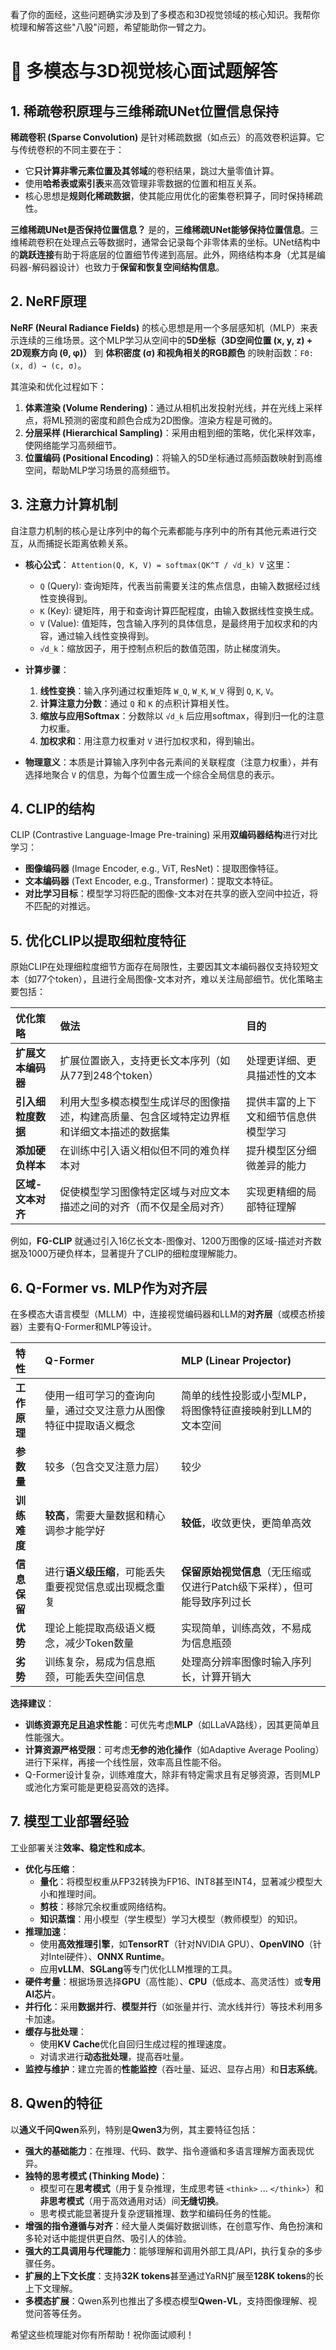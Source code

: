看了你的面经，这些问题确实涉及到了多模态和3D视觉领域的核心知识。我帮你梳理和解答这些"八股"问题，希望能助你一臂之力。

# 📝 多模态与3D视觉核心面试题解答

## 1. 稀疏卷积原理与三维稀疏UNet位置信息保持

**稀疏卷积 (Sparse Convolution)** 是针对稀疏数据（如点云）的高效卷积运算。它与传统卷积的不同主要在于：
-   它**只计算非零元素位置及其邻域**的卷积结果，跳过大量零值计算。
-   使用**哈希表或索引表**来高效管理非零数据的位置和相互关系。
-   核心思想是**规则化稀疏数据**，使其能应用优化的密集卷积算子，同时保持稀疏性。

**三维稀疏UNet是否保持位置信息？**
是的，**三维稀疏UNet能够保持位置信息**。三维稀疏卷积在处理点云等数据时，通常会记录每个非零体素的坐标。UNet结构中的**跳跃连接**有助于将底层的位置细节传递到高层。此外，网络结构本身（尤其是编码器-解码器设计）也致力于**保留和恢复空间结构信息**。

## 2. NeRF原理

**NeRF (Neural Radiance Fields)** 的核心思想是用一个多层感知机（MLP）来表示连续的三维场景。这个MLP学习从空间中的**5D坐标（3D空间位置 (x, y, z) + 2D观察方向 (θ, φ)）** 到 **体积密度 (σ) 和视角相关的RGB颜色** 的映射函数：`FΘ: (x, d) → (c, σ)`。

其渲染和优化过程如下：
1.  **体素渲染 (Volume Rendering)**：通过从相机出发投射光线，并在光线上采样点，将ML预测的密度和颜色合成为2D图像。渲染方程是可微的。
2.  **分层采样 (Hierarchical Sampling)**：采用由粗到细的策略，优化采样效率，使网络能学习高频细节。
3.  **位置编码 (Positional Encoding)**：将输入的5D坐标通过高频函数映射到高维空间，帮助MLP学习场景的高频细节。

## 3. 注意力计算机制

自注意力机制的核心是让序列中的每个元素都能与序列中的所有其他元素进行交互，从而捕捉长距离依赖关系。

-   **核心公式**：
    `Attention(Q, K, V) = softmax(QK^T / √d_k) V`
    这里：
    *   `Q` (Query): 查询矩阵，代表当前需要关注的焦点信息，由输入数据经过线性变换得到。
    *   `K` (Key): 键矩阵，用于和查询计算匹配程度，由输入数据线性变换生成。
    *   `V` (Value): 值矩阵，包含输入序列的具体信息，是最终用于加权求和的内容，通过输入线性变换得到。
    *   `√d_k`：缩放因子，用于控制点积后的数值范围，防止梯度消失。

-   **计算步骤**：
    1.  **线性变换**：输入序列通过权重矩阵 `W_Q`, `W_K`, `W_V` 得到 `Q`, `K`, `V`。
    2.  **计算注意力分数**：通过 `Q` 和 `K` 的点积计算相关性。
    3.  **缩放与应用Softmax**：分数除以 `√d_k` 后应用softmax，得到归一化的注意力权重。
    4.  **加权求和**：用注意力权重对 `V` 进行加权求和，得到输出。

-   **物理意义**：本质是计算输入序列中各元素间的关联程度（注意力权重），并有选择地聚合 `V` 的信息，为每个位置生成一个综合全局信息的表示。

## 4. CLIP的结构

CLIP (Contrastive Language-Image Pre-training) 采用**双编码器结构**进行对比学习：
-   **图像编码器** (Image Encoder, e.g., ViT, ResNet)：提取图像特征。
-   **文本编码器** (Text Encoder, e.g., Transformer)：提取文本特征。
-   **对比学习目标**：模型学习将匹配的图像-文本对在共享的嵌入空间中拉近，将不匹配的对推远。

## 5. 优化CLIP以提取细粒度特征

原始CLIP在处理细粒度细节方面存在局限性，主要因其文本编码器仅支持较短文本（如77个token），且进行全局图像-文本对齐，难以关注局部细节。优化策略主要包括：

| 优化策略 | 做法 | 目的 |
| :--- | :--- | :--- |
| **扩展文本编码器** | 扩展位置嵌入，支持更长文本序列（如从77到248个token） | 处理更详细、更具描述性的文本 |
| **引入细粒度数据** | 利用大型多模态模型生成详尽的图像描述，构建高质量、包含区域特定边界框和详细文本描述的数据集 | 提供丰富的上下文和细节信息供模型学习 |
| **添加硬负样本** | 在训练中引入语义相似但不同的难负样本对 | 提升模型区分细微差异的能力 |
| **区域-文本对齐** | 促使模型学习图像特定区域与对应文本描述之间的对齐（而不仅是全局对齐） | 实现更精细的局部特征理解 |

例如，**FG-CLIP** 就通过引入16亿长文本-图像对、1200万图像的区域-描述对齐数据及1000万硬负样本，显著提升了CLIP的细粒度理解能力。

## 6. Q-Former vs. MLP作为对齐层

在多模态大语言模型（MLLM）中，连接视觉编码器和LLM的**对齐层**（或模态桥接器）主要有Q-Former和MLP等设计。

| 特性 | Q-Former | MLP (Linear Projector) |
| :--- | :--- | :--- |
| **工作原理** | 使用一组可学习的查询向量，通过交叉注意力从图像特征中提取语义概念 | 简单的线性投影或小型MLP，将图像特征直接映射到LLM的文本空间 |
| **参数量** | 较多（包含交叉注意力层） | 较少 |
| **训练难度** | **较高**，需要大量数据和精心调参才能学好 | **较低**，收敛更快，更简单高效 |
| **信息保留** | 进行**语义级压缩**，可能丢失重要视觉信息或出现概念重复 | **保留原始视觉信息**（无压缩或仅进行Patch级下采样），但可能导致序列过长 |
| **优势** | 理论上能提取高级语义概念，减少Token数量 | 实现简单，训练高效，不易成为信息瓶颈 |
| **劣势** | 训练复杂，易成为信息瓶颈，可能丢失空间信息 | 处理高分辨率图像时输入序列长，计算开销大 |

**选择建议**：
-   **训练资源充足且追求性能**：可优先考虑**MLP**（如LLaVA路线），因其更简单且性能强大。
-   **计算资源严格受限**：可考虑**无参的池化操作**（如Adaptive Average Pooling）进行下采样，再接一个线性层，效率高且性能不俗。
-   Q-Former设计复杂，训练难度大，除非有特定需求且有足够资源，否则MLP或池化方案可能是更稳妥高效的选择。

## 7. 模型工业部署经验

工业部署关注**效率、稳定性和成本**。
-   **优化与压缩**：
    -   **量化**：将模型权重从FP32转换为FP16、INT8甚至INT4，显著减少模型大小和推理时间。
    -   **剪枝**：移除冗余权重或网络结构。
    -   **知识蒸馏**：用小模型（学生模型）学习大模型（教师模型）的知识。
-   **推理加速**：
    -   使用**高效推理引擎**，如**TensorRT**（针对NVIDIA GPU）、**OpenVINO**（针对Intel硬件）、**ONNX Runtime**。
    -   应用**vLLM**、**SGLang**等专门优化LLM推理的工具。
-   **硬件考量**：根据场景选择**GPU**（高性能）、**CPU**（低成本、高灵活性）或**专用AI芯片**。
-   **并行化**：采用**数据并行**、**模型并行**（如张量并行、流水线并行）等技术利用多卡加速。
-   **缓存与批处理**：
    -   使用**KV Cache**优化自回归生成过程的推理速度。
    -   对请求进行**动态批处理**，提高吞吐量。
-   **监控与维护**：建立完善的**性能监控**（吞吐量、延迟、显存占用）和**日志系统**。

## 8. Qwen的特征

以**通义千问Qwen**系列，特别是**Qwen3**为例，其主要特征包括：
-   **强大的基础能力**：在推理、代码、数学、指令遵循和多语言理解方面表现优异。
-   **独特的思考模式 (Thinking Mode)**：
    -   模型可在**思考模式**（用于复杂推理，生成思考链 `<think>` ... `</think>`）和**非思考模式**（用于高效通用对话）间**无缝切换**。
    -   思考模式能显著提升复杂逻辑推理、数学和编码任务的性能。
-   **增强的指令遵循与对齐**：经大量人类偏好数据训练，在创意写作、角色扮演和多轮对话中能提供更自然、吸引人的体验。
-   **强大的工具调用与代理能力**：能够理解和调用外部工具/API，执行复杂的多步骤任务。
-   **扩展的上下文长度**：支持**32K tokens**甚至通过YaRN扩展至**128K tokens**的长上下文理解。
-   **多模态扩展**：Qwen系列也推出了多模态模型**Qwen-VL**，支持图像理解、视觉问答等任务。

希望这些梳理能对你有所帮助！祝你面试顺利！
